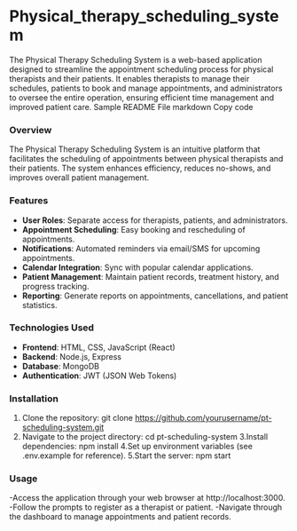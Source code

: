 
# Physical_therapy_scheduling_system
The Physical Therapy Scheduling System is a web-based application designed to streamline the appointment scheduling process for physical therapists and their patients. It enables therapists to manage their schedules, patients to book and manage appointments, and administrators to oversee the entire operation, ensuring efficient time management and improved patient care.
Sample README File
markdown
Copy code

### Overview
The Physical Therapy Scheduling System is an intuitive platform that facilitates the scheduling of appointments between physical therapists and their patients. The system enhances efficiency, reduces no-shows, and improves overall patient management.

### Features
- **User Roles**: Separate access for therapists, patients, and administrators.
- **Appointment Scheduling**: Easy booking and rescheduling of appointments.
- **Notifications**: Automated reminders via email/SMS for upcoming appointments.
- **Calendar Integration**: Sync with popular calendar applications.
- **Patient Management**: Maintain patient records, treatment history, and progress tracking.
- **Reporting**: Generate reports on appointments, cancellations, and patient statistics.

### Technologies Used
- **Frontend**: HTML, CSS, JavaScript (React)
- **Backend**: Node.js, Express
- **Database**: MongoDB
- **Authentication**: JWT (JSON Web Tokens)

### Installation
1. Clone the repository:
   git clone https://github.com/yourusername/pt-scheduling-system.git
2. Navigate to the project directory:
cd pt-scheduling-system
3.Install dependencies:
npm install
4.Set up environment variables (see .env.example for reference).
5.Start the server:
npm start


### Usage
-Access the application through your web browser at http://localhost:3000.
-Follow the prompts to register as a therapist or patient.
-Navigate through the dashboard to manage appointments and patient records.
